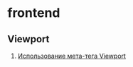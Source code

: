# frontend

## Viewport
1. [Использование мета-тега Viewport](http://nubex.ru/blog/seryozha_siroezhkin/viewport/)
